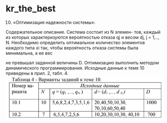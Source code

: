 # kr_the_best
10. «Оптимизация надежности системы»:

Содержательное описание. Система состоит из N элемен-
тов, каждый из которых характеризуются вероятностью
отказа qj и весом dj, j = 1,.., N. 
Необходимо определить оптимальное количество элементов каждого типа xi так, 
чтобы вероятность отказа системы была минимальна, а ее вес

не превышал заданной величины D. Оптимизацию выполнить методом динамического программирования. 
Исходные данные к теме 10 приведены в прил. 2, табл. 4.
![Иллюстрация к проекту](https://github.com/keiby1/kr_the_best/blob/master/курсовая_МИМПРО/321.png)
